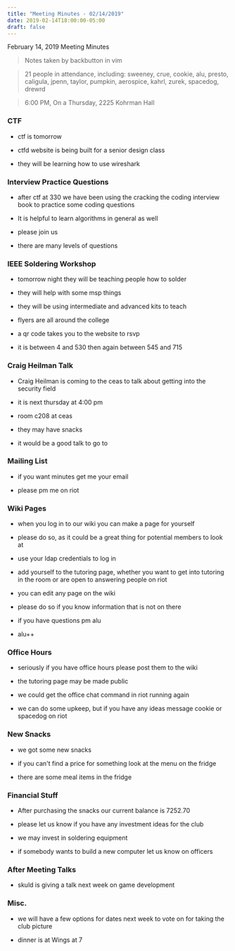 ```yaml
---
title: "Meeting Minutes - 02/14/2019"
date: 2019-02-14T18:00:00-05:00
draft: false
---
```


February 14, 2019 Meeting Minutes
> Notes taken by backbutton in vim

> 21 people in attendance, including: sweeney, crue, cookie, alu, presto, caligula, jpenn, taylor, pumpkin, aerospice, kahrl, zurek, spacedog, drewrd





> 6:00 PM, On a Thursday, 2225 Kohrman Hall

### CTF

* ctf is tomorrow

* ctfd website is being built for a senior design class

* they will be learning how to use wireshark

### Interview Practice Questions

* after ctf at 330 we have been using the cracking the coding interview book to practice some coding questions

* It is helpful to learn algorithms in general as well

* please join us

* there are many levels of questions

### IEEE Soldering Workshop

* tomorrow night they will be teaching people how to solder

* they will help with some msp things

* they will be using intermediate and advanced kits to teach

* flyers are all around the college

* a qr code takes you to the website to rsvp

* it is between 4 and 530 then again between 545 and 715

### Craig Heilman Talk 

* Craig Heilman is coming to the ceas to talk about getting into the security field

* it is next thursday at 4:00 pm

* room c208 at ceas

* they may have snacks

* it would be a good talk to go to

### Mailing List

* if you want minutes get me your email

* please pm me on riot

### Wiki Pages

* when you log in to our wiki you can make a page for yourself

* please do so, as it could be a great thing for potential members to look at

* use your ldap credentials to log in

* add yourself to the tutoring page, whether you want to get into tutoring in the room or are open to answering people on riot

* you can edit any page on the wiki

* please do so if you know information that is not on there

* if you have questions pm alu

* alu++

### Office Hours

* seriously if you have office hours please post them to the wiki

* the tutoring page may be made public

* we could get the office chat command in riot running again

* we can do some upkeep, but if you have any ideas message cookie or spacedog on riot

### New Snacks

* we got some new snacks

* if you can't find a price for something look at the menu on the fridge

* there are some meal items in the fridge

### Financial Stuff

* After purchasing the snacks our current balance is 7252.70

* please let us know if you have any investment ideas for the club

* we may invest in soldering equipment

* if somebody wants to build a new computer let us know on officers

### After Meeting Talks

* skuld is giving a talk next week on game development

### Misc.

* we will have a few options for dates next week to vote on for taking the club picture

* dinner is at Wings at 7
